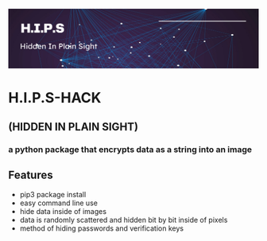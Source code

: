 ![banner](https://github.com/Skumbl/hips-hack/blob/main/Screenshot%202023-02-04%20at%2020-19-31%20Modern%20Minimal%20Technology%20Background%20Banner.png)
# H.I.P.S-HACK
## (HIDDEN IN PLAIN SIGHT)
### a python package that encrypts data as a string into an image

## Features
* pip3 package install
* easy command line use
* hide data inside of images
* data is randomly scattered and hidden bit by bit inside of pixels
* method of hiding passwords and verification keys
